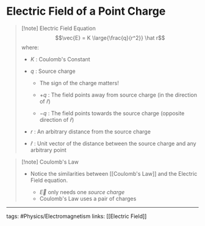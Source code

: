 # Electric Field of a Point Charge
> [!note] Electric Field Equation
> $$\vec{E} = K \large{\frac{q}{r^2}} \hat r$$ where:
> - $K$ : Coulomb's Constant
> - $q$ : Source charge
> 	- The sign of the charge matters!
> 
> 	- $+q$ : The field points away from source charge
> 	  (in the direction of $\hat r$)
>
> 	- $-q$ : The field points towards the source charge
> 	  (opposite direction of $\hat r$)
>
> - $r$ : An arbitrary distance from the source charge
> - $\hat r$ : Unit vector of the distance between the source charge and any arbitrary point

> [!note] Coulomb's Law
> - Notice the similarities between [[Coulomb's Law]] and the Electric Field equation.
>   
> 	- $\vec{E}$ only needs one *source charge*
> 	- Coulomb's Law uses a pair of charges


---
tags: #Physics/Electromagnetism 
links: [[Electric Field]]
